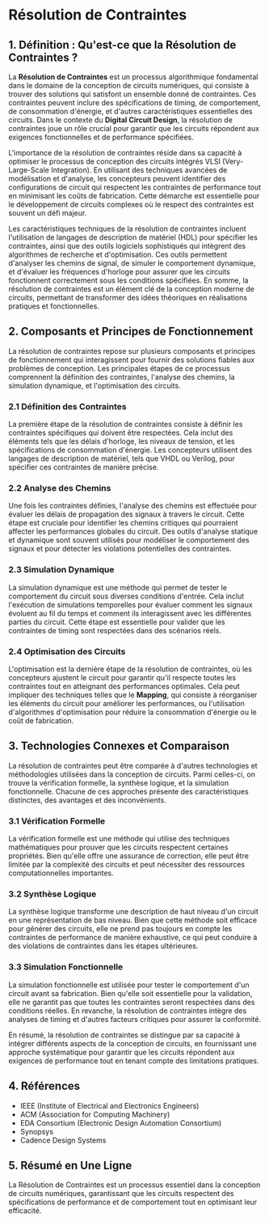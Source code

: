 # Résolution de Contraintes

## 1. Définition : Qu'est-ce que la **Résolution de Contraintes** ?
La **Résolution de Contraintes** est un processus algorithmique fondamental dans le domaine de la conception de circuits numériques, qui consiste à trouver des solutions qui satisfont un ensemble donné de contraintes. Ces contraintes peuvent inclure des spécifications de timing, de comportement, de consommation d'énergie, et d'autres caractéristiques essentielles des circuits. Dans le contexte du **Digital Circuit Design**, la résolution de contraintes joue un rôle crucial pour garantir que les circuits répondent aux exigences fonctionnelles et de performance spécifiées. 

L'importance de la résolution de contraintes réside dans sa capacité à optimiser le processus de conception des circuits intégrés VLSI (Very-Large-Scale Integration). En utilisant des techniques avancées de modélisation et d'analyse, les concepteurs peuvent identifier des configurations de circuit qui respectent les contraintes de performance tout en minimisant les coûts de fabrication. Cette démarche est essentielle pour le développement de circuits complexes où le respect des contraintes est souvent un défi majeur. 

Les caractéristiques techniques de la résolution de contraintes incluent l'utilisation de langages de description de matériel (HDL) pour spécifier les contraintes, ainsi que des outils logiciels sophistiqués qui intègrent des algorithmes de recherche et d'optimisation. Ces outils permettent d'analyser les chemins de signal, de simuler le comportement dynamique, et d'évaluer les fréquences d'horloge pour assurer que les circuits fonctionnent correctement sous les conditions spécifiées. En somme, la résolution de contraintes est un élément clé de la conception moderne de circuits, permettant de transformer des idées théoriques en réalisations pratiques et fonctionnelles.

## 2. Composants et Principes de Fonctionnement
La résolution de contraintes repose sur plusieurs composants et principes de fonctionnement qui interagissent pour fournir des solutions fiables aux problèmes de conception. Les principales étapes de ce processus comprennent la définition des contraintes, l'analyse des chemins, la simulation dynamique, et l'optimisation des circuits.

### 2.1 Définition des Contraintes
La première étape de la résolution de contraintes consiste à définir les contraintes spécifiques qui doivent être respectées. Cela inclut des éléments tels que les délais d'horloge, les niveaux de tension, et les spécifications de consommation d'énergie. Les concepteurs utilisent des langages de description de matériel, tels que VHDL ou Verilog, pour spécifier ces contraintes de manière précise. 

### 2.2 Analyse des Chemins
Une fois les contraintes définies, l'analyse des chemins est effectuée pour évaluer les délais de propagation des signaux à travers le circuit. Cette étape est cruciale pour identifier les chemins critiques qui pourraient affecter les performances globales du circuit. Des outils d'analyse statique et dynamique sont souvent utilisés pour modéliser le comportement des signaux et pour détecter les violations potentielles des contraintes.

### 2.3 Simulation Dynamique
La simulation dynamique est une méthode qui permet de tester le comportement du circuit sous diverses conditions d'entrée. Cela inclut l'exécution de simulations temporelles pour évaluer comment les signaux évoluent au fil du temps et comment ils interagissent avec les différentes parties du circuit. Cette étape est essentielle pour valider que les contraintes de timing sont respectées dans des scénarios réels.

### 2.4 Optimisation des Circuits
L'optimisation est la dernière étape de la résolution de contraintes, où les concepteurs ajustent le circuit pour garantir qu'il respecte toutes les contraintes tout en atteignant des performances optimales. Cela peut impliquer des techniques telles que le **Mapping**, qui consiste à réorganiser les éléments du circuit pour améliorer les performances, ou l'utilisation d'algorithmes d'optimisation pour réduire la consommation d'énergie ou le coût de fabrication.

## 3. Technologies Connexes et Comparaison
La résolution de contraintes peut être comparée à d'autres technologies et méthodologies utilisées dans la conception de circuits. Parmi celles-ci, on trouve la vérification formelle, la synthèse logique, et la simulation fonctionnelle. Chacune de ces approches présente des caractéristiques distinctes, des avantages et des inconvénients.

### 3.1 Vérification Formelle
La vérification formelle est une méthode qui utilise des techniques mathématiques pour prouver que les circuits respectent certaines propriétés. Bien qu'elle offre une assurance de correction, elle peut être limitée par la complexité des circuits et peut nécessiter des ressources computationnelles importantes.

### 3.2 Synthèse Logique
La synthèse logique transforme une description de haut niveau d'un circuit en une représentation de bas niveau. Bien que cette méthode soit efficace pour générer des circuits, elle ne prend pas toujours en compte les contraintes de performance de manière exhaustive, ce qui peut conduire à des violations de contraintes dans les étapes ultérieures.

### 3.3 Simulation Fonctionnelle
La simulation fonctionnelle est utilisée pour tester le comportement d'un circuit avant sa fabrication. Bien qu'elle soit essentielle pour la validation, elle ne garantit pas que toutes les contraintes seront respectées dans des conditions réelles. En revanche, la résolution de contraintes intègre des analyses de timing et d'autres facteurs critiques pour assurer la conformité.

En résumé, la résolution de contraintes se distingue par sa capacité à intégrer différents aspects de la conception de circuits, en fournissant une approche systématique pour garantir que les circuits répondent aux exigences de performance tout en tenant compte des limitations pratiques.

## 4. Références
- IEEE (Institute of Electrical and Electronics Engineers)
- ACM (Association for Computing Machinery)
- EDA Consortium (Electronic Design Automation Consortium)
- Synopsys
- Cadence Design Systems

## 5. Résumé en Une Ligne
La Résolution de Contraintes est un processus essentiel dans la conception de circuits numériques, garantissant que les circuits respectent des spécifications de performance et de comportement tout en optimisant leur efficacité.